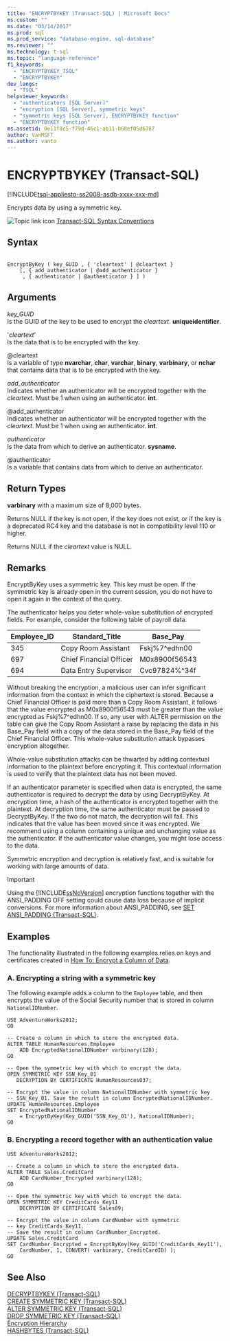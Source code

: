 ```yaml
---
title: "ENCRYPTBYKEY (Transact-SQL) | Microsoft Docs"
ms.custom: ""
ms.date: "03/14/2017"
ms.prod: sql
ms.prod_service: "database-engine, sql-database"
ms.reviewer: ""
ms.technology: t-sql
ms.topic: "language-reference"
f1_keywords: 
  - "ENCRYPTBYKEY_TSQL"
  - "ENCRYPTBYKEY"
dev_langs: 
  - "TSQL"
helpviewer_keywords: 
  - "authenticators [SQL Server]"
  - "encryption [SQL Server], symmetric keys"
  - "symmetric keys [SQL Server], ENCRYPTBYKEY function"
  - "ENCRYPTBYKEY function"
ms.assetid: 0e11f8c5-f79d-46c1-ab11-b68ef05d6787
author: VanMSFT
ms.author: vanto
---
```

# ENCRYPTBYKEY (Transact-SQL)
[!INCLUDE[tsql-appliesto-ss2008-asdb-xxxx-xxx-md](../../includes/tsql-appliesto-ss2008-asdb-xxxx-xxx-md.md)]

  Encrypts data by using a symmetric key.  
  
 ![Topic link icon](../../database-engine/configure-windows/media/topic-link.gif "Topic link icon") [Transact-SQL Syntax Conventions](../../t-sql/language-elements/transact-sql-syntax-conventions-transact-sql.md)  
  
## Syntax  
  
```syntaxsql
  
EncryptByKey ( key_GUID , { 'cleartext' | @cleartext }  
    [, { add_authenticator | @add_authenticator }  
     , { authenticator | @authenticator } ] )  
```  
  
## Arguments  
 *key_GUID*  
 Is the GUID of the key to be used to encrypt the *cleartext*. **uniqueidentifier**.  
  
 '*cleartext*'  
 Is the data that is to be encrypted with the key.  
  
 @cleartext  
 Is a variable of type **nvarchar**, **char**, **varchar**, **binary**, **varbinary**, or **nchar** that contains data that is to be encrypted with the key.  
  
 *add_authenticator*  
 Indicates whether an authenticator will be encrypted together with the *cleartext*. Must be 1 when using an authenticator. **int**.  
  
 @add_authenticator  
 Indicates whether an authenticator will be encrypted together with the *cleartext*. Must be 1 when using an authenticator. **int**.  
  
 *authenticator*  
 Is the data from which to derive an authenticator. **sysname**.  
  
 @authenticator  
 Is a variable that contains data from which to derive an authenticator.  
  
## Return Types  
 **varbinary** with a maximum size of 8,000 bytes.  
  
 Returns NULL if the key is not open, if the key does not exist, or if the key is a deprecated RC4 key and the database is not in compatibility level 110 or higher.  
 
 Returns NULL if the *cleartext* value is NULL.
  
## Remarks  
 EncryptByKey uses a symmetric key. This key must be open. If the symmetric key is already open in the current session, you do not have to open it again in the context of the query.  
  
 The authenticator helps you deter whole-value substitution of encrypted fields. For example, consider the following table of payroll data.  
  
|Employee_ID|Standard_Title|Base_Pay|  
|------------------|---------------------|---------------|  
|345|Copy Room Assistant|Fskj%7^edhn00|  
|697|Chief Financial Officer|M0x8900f56543|  
|694|Data Entry Supervisor|Cvc97824%^34f|  
  
 Without breaking the encryption, a malicious user can infer significant information from the context in which the ciphertext is stored. Because a Chief Financial Officer is paid more than a Copy Room Assistant, it follows that the value encrypted as M0x8900f56543 must be greater than the value encrypted as Fskj%7^edhn00. If so, any user with ALTER permission on the table can give the Copy Room Assistant a raise by replacing the data in his Base_Pay field with a copy of the data stored in the Base_Pay field of the Chief Financial Officer. This whole-value substitution attack bypasses encryption altogether.  
  
 Whole-value substitution attacks can be thwarted by adding contextual information to the plaintext before encrypting it. This contextual information is used to verify that the plaintext data has not been moved.  
  
 If an authenticator parameter is specified when data is encrypted, the same authenticator is required to decrypt the data by using DecryptByKey. At encryption time, a hash of the authenticator is encrypted together with the plaintext. At decryption time, the same authenticator must be passed to DecryptByKey. If the two do not match, the decryption will fail. This indicates that the value has been moved since it was encrypted. We recommend using a column containing a unique and unchanging value as the authenticator. If the authenticator value changes, you might lose access to the data.  
  
 Symmetric encryption and decryption is relatively fast, and is suitable for working with large amounts of data.  
  
> [!IMPORTANT]  
>  Using the [!INCLUDE[ssNoVersion](../../includes/ssnoversion-md.md)] encryption functions together with the ANSI_PADDING OFF setting could cause data loss because of implicit conversions. For more information about ANSI_PADDING, see [SET ANSI_PADDING &#40;Transact-SQL&#41;](../../t-sql/statements/set-ansi-padding-transact-sql.md).  
  
## Examples  
 The functionality illustrated in the following examples relies on keys and certificates created in [How To: Encrypt a Column of Data](../../relational-databases/security/encryption/encrypt-a-column-of-data.md).  
  
### A. Encrypting a string with a symmetric key  
 The following example adds a column to the `Employee` table, and then encrypts the value of the Social Security number that is stored in column `NationalIDNumber`.  
  
```  
USE AdventureWorks2012;  
GO  
  
-- Create a column in which to store the encrypted data.  
ALTER TABLE HumanResources.Employee  
    ADD EncryptedNationalIDNumber varbinary(128);   
GO  
  
-- Open the symmetric key with which to encrypt the data.  
OPEN SYMMETRIC KEY SSN_Key_01  
   DECRYPTION BY CERTIFICATE HumanResources037;  
  
-- Encrypt the value in column NationalIDNumber with symmetric key  
-- SSN_Key_01. Save the result in column EncryptedNationalIDNumber.  
UPDATE HumanResources.Employee  
SET EncryptedNationalIDNumber  
    = EncryptByKey(Key_GUID('SSN_Key_01'), NationalIDNumber);  
GO  
```  
  
### B. Encrypting a record together with an authentication value  
  
```  
USE AdventureWorks2012;  
  
-- Create a column in which to store the encrypted data.  
ALTER TABLE Sales.CreditCard   
    ADD CardNumber_Encrypted varbinary(128);   
GO  
  
-- Open the symmetric key with which to encrypt the data.  
OPEN SYMMETRIC KEY CreditCards_Key11  
    DECRYPTION BY CERTIFICATE Sales09;  
  
-- Encrypt the value in column CardNumber with symmetric   
-- key CreditCards_Key11.  
-- Save the result in column CardNumber_Encrypted.    
UPDATE Sales.CreditCard  
SET CardNumber_Encrypted = EncryptByKey(Key_GUID('CreditCards_Key11'),   
    CardNumber, 1, CONVERT( varbinary, CreditCardID) );  
GO  
```  
  
## See Also  
 [DECRYPTBYKEY &#40;Transact-SQL&#41;](../../t-sql/functions/decryptbykey-transact-sql.md)   
 [CREATE SYMMETRIC KEY &#40;Transact-SQL&#41;](../../t-sql/statements/create-symmetric-key-transact-sql.md)   
 [ALTER SYMMETRIC KEY &#40;Transact-SQL&#41;](../../t-sql/statements/alter-symmetric-key-transact-sql.md)   
 [DROP SYMMETRIC KEY &#40;Transact-SQL&#41;](../../t-sql/statements/drop-symmetric-key-transact-sql.md)   
 [Encryption Hierarchy](../../relational-databases/security/encryption/encryption-hierarchy.md)   
 [HASHBYTES &#40;Transact-SQL&#41;](../../t-sql/functions/hashbytes-transact-sql.md)  
  
  
